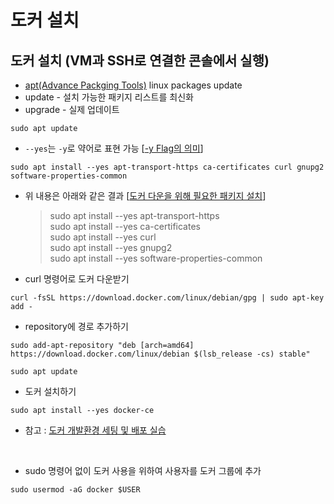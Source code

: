 # 도커 설치
## 도커 설치 (VM과 SSH로 연결한 콘솔에서 실행)

- [apt(Advance Packging Tools)](https://tttap.tistory.com/130) linux packages update
- update - 설치 가능한 패키지 리스트를 최신화
- upgrade - 실제 업데이트

`sudo apt update`

- `--yes`는 `-y`로 약어로 표현 가능 [[-y Flag의 의미](https://webisfree.com/2018-10-08/[linux]-apt-get-install-%EC%9D%B8%EC%8A%A4%ED%86%A8%EC%97%90%EC%84%9C-y-flag%EC%9D%98-%EC%9D%98%EB%AF%B8)]

`sudo apt install --yes apt-transport-https ca-certificates curl gnupg2 software-properties-common`

- 위 내용은 아래와 같은 결과 [[도커 다운을 위해 필요한 패키지 설치](https://roseline124.github.io/kuberdocker/2019/07/17/docker-study02.html)]

    >sudo apt install --yes apt-transport-https  
    >sudo apt install --yes ca-certificates  
    >sudo apt install --yes curl  
    >sudo apt install --yes gnupg2  
    >sudo apt install --yes software-properties-common  

- curl 명령어로 도커 다운받기

`curl -fsSL https://download.docker.com/linux/debian/gpg | sudo apt-key add -`

- repository에 경로 추가하기

`sudo add-apt-repository "deb [arch=amd64] https://download.docker.com/linux/debian $(lsb_release -cs) stable"`

`sudo apt update`

- 도커 설치하기

`sudo apt install --yes docker-ce`

- 참고 : [도커 개발환경 세팅 및 배포 실습](https://roseline124.github.io/kuberdocker/2019/07/17/docker-study02.html)

<br>

- sudo 명령어 없이 도커 사용을 위하여 사용자를 도커 그룹에 추가

`sudo usermod -aG docker $USER`
